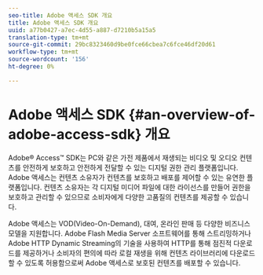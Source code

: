 ```yaml
---
seo-title: Adobe 액세스 SDK 개요
title: Adobe 액세스 SDK 개요
uuid: a77b0427-a7ec-4d55-a887-d7210b5a15a5
translation-type: tm+mt
source-git-commit: 29bc8323460d9be0fce66cbea7c6fce46df20d61
workflow-type: tm+mt
source-wordcount: '156'
ht-degree: 0%

---
```



# Adobe 액세스 SDK {#an-overview-of-adobe-access-sdk} 개요

Adobe® Access™ SDK는 PC와 같은 가전 제품에서 재생되는 비디오 및 오디오 컨텐츠를 안전하게 보호하고 안전하게 전달할 수 있는 디지털 권한 관리 플랫폼입니다. Adobe 액세스는 컨텐츠 소유자가 컨텐츠를 보호하고 배포를 제어할 수 있는 유연한 플랫폼입니다. 컨텐츠 소유자는 각 디지털 미디어 파일에 대한 라이선스를 만들어 권한을 보호하고 관리할 수 있으므로 소비자에게 다양한 고품질의 컨텐츠를 제공할 수 있습니다.

Adobe 액세스는 VOD(Video-On-Demand), 대여, 온라인 판매 등 다양한 비즈니스 모델을 지원합니다. Adobe Flash Media Server 소프트웨어를 통해 스트리밍하거나 Adobe HTTP Dynamic Streaming의 기술을 사용하여 HTTP를 통해 점진적 다운로드를 제공하거나 소비자의 편의에 따라 로컬 재생을 위해 컨텐츠 라이브러리에 다운로드할 수 있도록 허용함으로써 Adobe 액세스로 보호된 컨텐츠를 배포할 수 있습니다.
